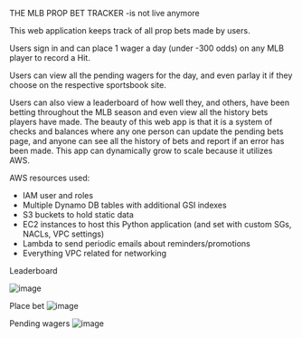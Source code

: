 THE MLB PROP BET TRACKER -is not live anymore

This web application keeps track of all prop bets made by users.

Users sign in and can place 1 wager a day (under -300 odds) on any MLB player to record a Hit. 

Users can view all the pending wagers for the day, and even parlay it if they choose on the respective sportsbook site.

Users can also view a leaderboard of how well they, and others, have been betting throughout the MLB season and even view all the history bets players have made.
The beauty of this web app is that it is a system of checks and balances where any one person can update the pending bets page, and anyone can see all the history of bets and report if an error has been made.
This app can dynamically grow to scale because it utilizes AWS.


AWS resources used: 
 - IAM user and roles
 - Multiple Dynamo DB tables with additional GSI indexes
 - S3 buckets to hold static data
 - EC2 instances to host this Python application (and set with custom SGs, NACLs, VPC settings)
 - Lambda to send periodic emails about reminders/promotions
 - Everything VPC related for networking



Leaderboard

![image](https://github.com/Daniel-Higgins/mlb_prop-b_tracker/assets/32625437/3089f681-1866-423f-923b-3c819217f023)




Place bet
![image](https://github.com/Daniel-Higgins/mlb_prop-b_tracker/assets/32625437/1f1e7294-d2b2-4f0d-95ea-0372ed08a0ca)



Pending wagers
![image](https://github.com/Daniel-Higgins/mlb_prop-b_tracker/assets/32625437/c5f9c603-fecf-4e23-b062-e3eda6a3a5a3)
